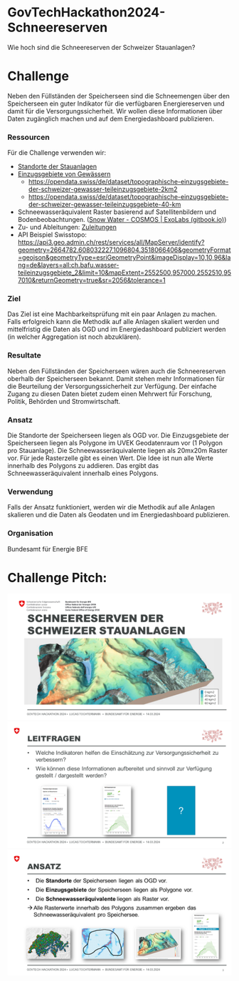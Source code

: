 # GovTechHackathon2024-Schneereserven
Wie hoch sind die Schneereserven der Schweizer Stauanlagen?

# Challenge

Neben den Füllständen der Speicherseen sind die Schneemengen über den Speicherseen ein guter Indikator für die verfügbaren Energiereserven und damit für die Versorgungssicherheit. Wir wollen diese Informationen über Daten zugänglich machen und auf dem Energiedashboard publizieren.

### Ressourcen

Für die Challenge verwenden wir:

* [Standorte der Stauanlagen](https://opendata.swiss/de/dataset/stauanlagen-unter-bundesaufsicht)
* [Einzugsgebiete von Gewässern](/data/)
    - https://opendata.swiss/de/dataset/topographische-einzugsgebiete-der-schweizer-gewasser-teileinzugsgebiete-2km2
    - https://opendata.swiss/de/dataset/topographische-einzugsgebiete-der-schweizer-gewasser-teileinzugsgebiete-40-km
* Schneewasseräquivalent Raster basierend auf Satellitenbildern und Bodenbeobachtungen. ([Snow Water - COSMOS | ExoLabs (gitbook.io)](https://exolabs-ch.gitbook.io/cosmos/snow-water))
* Zu- und Ableitungen: [Zuleitungen](https://map.geo.admin.ch/?lang=de&topic=ech&bgLayer=ch.swisstopo.pixelkarte-grau&layers=ch.bafu.wasser-leitungen,ch.bafu.wasser-rueckgabe,ch.bafu.wasser-entnahme,ch.bafu.wasser-teileinzugsgebiete_2,ch.bafu.wasser-teileinzugsgebiete_40,ch.bafu.wasser-gebietsauslaesse&E=2678533.62&N=1150072.55&zoom=4.965948795623882&layers_opacity=1,1,1,0.75,1,1)
* API Beispiel Swisstopo: https://api3.geo.admin.ch/rest/services/all/MapServer/identify?geometry=2664782.608032227,1096804.3518066406&geometryFormat=geojson&geometryType=esriGeometryPoint&imageDisplay=10,10,96&lang=de&layers=all:ch.bafu.wasser-teileinzugsgebiete_2&limit=10&mapExtent=2552500,957000,2552510,957010&returnGeometry=true&sr=2056&tolerance=1
  
### Ziel

Das Ziel ist eine Machbarkeitsprüfung mit ein paar Anlagen zu machen. Falls erfolgreich kann die Methodik auf alle Anlagen skaliert werden und mittelfristig die Daten als OGD und im Energiedashboard publiziert werden (in welcher Aggregation ist noch abzuklären).

### Resultate

Neben den Füllständen der Speicherseen wären auch die Schneereserven oberhalb der Speicherseen bekannt. Damit stehen mehr Informationen für die Beurteilung der Versorgungssicherheit zur Verfügung. Der einfache Zugang zu diesen Daten bietet zudem einen Mehrwert für Forschung, Politik, Behörden und Stromwirtschaft.

### Ansatz

Die Standorte der Speicherseen liegen als OGD vor. Die Einzugsgebiete der Speicherseen liegen als Polygone im UVEK Geodatenraum vor (1 Polygon pro Stauanlage).
Die Schneewasseräquivalente liegen als 20mx20m Raster vor. Für jede Rasterzelle gibt es einen Wert. Die Idee ist nun alle Werte innerhalb des Polygons zu addieren. Das ergibt das Schneewasseräquivalent innerhalb eines Polygons.

### Verwendung

Falls der Ansatz funktioniert, werden wir die Methodik auf alle Anlagen skalieren und die Daten als Geodaten und im Energiedashboard publizieren.

### Organisation

Bundesamt für Energie BFE

# Challenge Pitch:

![Schneereserven der Schweizer Stauanlagen](/utils/Folie1.PNG "Schneereserven der Schweizer Stauanlagen")
![Leitfragen](/utils/Folie2.PNG "Leitfragen")
![Ansatz](/utils/Folie3.PNG "Ansatz")

